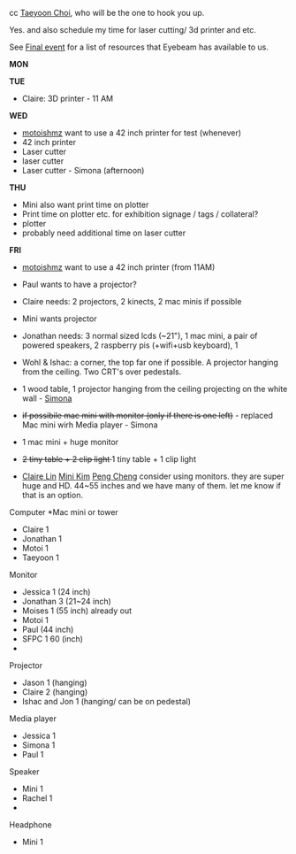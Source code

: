 
cc [Taeyoon Choi](/ep/profile/uCZ3kD8pFvb), who will be the one to hook you up.

Yes. and also schedule my time for laser cutting/ 3d printer and etc.

See [Final event](/FTMj23jzZhh) for a list of resources that Eyebeam has available to us.

**MON**

**TUE**

*   Claire: 3D printer - 11 AM

**WED**

*   [motoishmz](/ep/profile/w4lbIML7ANO) want to use a 42 inch printer for test (whenever)
*   42 inch printer
*   Laser cutter
*   laser cutter
*   Laser cutter - Simona (afternoon)

**THU**

*   Mini also want print time on plotter
*   Print time on plotter etc. for exhibition signage / tags / collateral?
*   plotter
*   probably need additional time on laser cutter

**FRI**

*   <u>[motoishmz](https://sfpc.hackpad.com/ep/profile/w4lbIML7ANO)</u> want to use a 42 inch printer (from 11AM)
*   Paul wants to have a projector?
*   Claire needs: 2 projectors, 2 kinects, 2 mac minis if possible
*   Mini wants projector
*   Jonathan needs: 3 normal sized lcds (~21"), 1 mac mini, a pair of powered speakers, 2 raspberry pis (+wifi+usb keyboard), 1 
*   Wohl & Ishac: a corner, the top far one if possible. A projector hanging from the ceiling. Two CRT's over pedestals.
*   1 wood table, 1 projector hanging from the ceiling projecting on the white wall - [Simona ](/ep/profile/tDdkclidozg)
*   <s>if possibile mac mini with monitor (only if there is one left)</s> -  replaced Mac mini wirh Media player - Simona
*   1 mac mini + huge monitor
*   <s>2 tiny table + 2 clip light </s>1 tiny table + 1 clip light

*   [Claire Lin](/ep/profile/sOovaDOwuJq) [Mini Kim](/ep/profile/C0i1FEsbqpf) [Peng Cheng](/ep/profile/uWc1c24GF8a) consider using monitors. they are super huge and HD. 44~55 inches and we have many of them. let me know if that is an option. 

Computer *Mac mini or tower 

*   Claire 1
*   Jonathan 1 
*   Motoi 1 
*   Taeyoon 1 

Monitor

*   Jessica 1 (24 inch) 
*   Jonathan 3 (21~24 inch) 
*   Moises 1 (55 inch) already out 
*   Motoi 1 
*   Paul (44 inch)
*   SFPC 1 60 (inch)
*

Projector

*   Jason 1 (hanging) 
*   Claire 2 (hanging) 
*   Ishac and Jon 1 (hanging/ can be on pedestal)

Media player 

*   Jessica 1 
*   Simona 1 
*   Paul 1 

Speaker 

*   Mini 1 
*   Rachel 1 
*

Headphone 

*   Mini 1 
